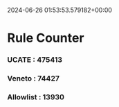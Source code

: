 2024-06-26 01:53:53.579182+00:00
# Rule Counter 
 ### UCATE : 475413

 ### Veneto : 74427

 ### Allowlist : 13930